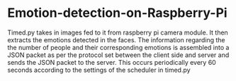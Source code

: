 # Emotion-detection-on-Raspberry-Pi
Timed.py takes in images fed to it from raspberry pi camera module. It then extracts the emotions detected in the faces. The information regarding the the number of people and their corresponding emotions is assembled into a JSON packet as per the protocol set between the client side and server and sends the JSON packet to the server. This occurs periodically every 60 seconds according to the settings of the scheduler in timed.py
